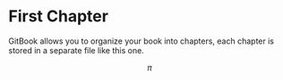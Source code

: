 # First Chapter

GitBook allows you to organize your book into chapters, each chapter is stored in a separate file like this one.

$$\pi$$